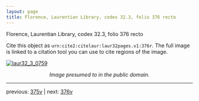 ```yaml
---
layout: page
title: Florence, Laurentian Library, codex 32.3, folio 376 recto
---
```


Florence, Laurentian Library, codex 32.3, folio 376 recto

Cite this object as `urn:cite2:citelaur:laur32pages.v1:376r`.  The full image is linked to a citation tool you can use to cite regions of the image.

[![laur32_3_0759](http://www.homermultitext.org/iipsrv?IIIF=/project/homer/pyramidal/deepzoom/citelaur/laur32imgs/v1/laur32_3_0759.tif/full/800,/0/default.jpg)](http://www.homermultitext.org/ict2/?urn=urn:cite2:citelaur:laur32imgs.v1:laur32_3_0759) 

<p style="text-align: center; font-style: italic;">Image presumed to in the public domain.</p>

---

previous: [375v](../375v/) | next: [376v](../376v/)